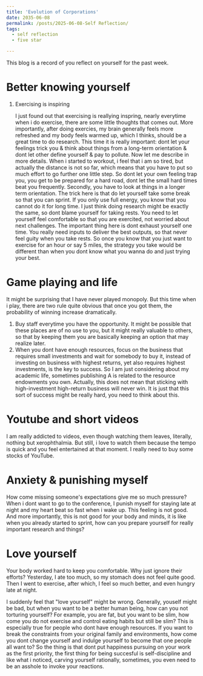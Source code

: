 ```yaml
---
title: 'Evolution of Corporations'
date: 2035-06-08
permalink: /posts/2025-06-08-Self Reflection/
tags:
  - self reflection
  - five star

---
```


This blog is a record of you reflect on yourself for the past week. 


Better knowing yourself 
======
1. Exercising is inspiring

   I just found out that exercising is reallying inspring, nearly everytime when i do exercise, there are some little thoughts that comes out. More importantly, after doing exercies, my brain generally feels more refreshed and my body feels warmed up, which I thinks, should be a great time to do research.
   This time it is really important: dont let your feelings trick you & think about things from a long-term orientation & dont let other define yourself & pay to pollute. Now let me describe in more details.
   When i started to workout, i feel that i am so tired, but actually the distance is not so far, which means that you have to put so much effort to go further one little step. So dont let your own feeling trap you, you get to be prepared for a hard road, dont let the small hard times beat you frequently.
   Secondly, you have to look at things in a longer term orientation. The trick here is that do let yourself take some break so that you can sprint. If you only use full energy, you know that you cannot do it for long time. I just think doing research might be exactly the same, so dont blame yourself for taking rests. You need to let yourself feel comfortable so that you are exercited, not worried about next challenges. The important thing here is dont exhaust yourself one time. You really need inputs to deliver the best outputs, so that never feel guity when you take rests. So once you know that you just want to exercise for an hour or say 5 miles, the strategy you take would be different than when you dont know what you wanna do and just trying your best. 

Game playing and life
======
It might be surprising that I have never played monopoly. But this time when i play, there are two rule quite obvious that once you got them, the probability of winning increase dramatically.
1. Buy staff everytime you have the opportunity. It might be possible that these places are of no use to you, but it might really valuable to others, so that by keeping them you are basically keeping an option that may realize later.
2. When you dont have enough resources, focus on the business that requires small investments and wait for somebody to buy it, instead of investing on business with highest returns, yet also requires highest investments, is the key to success. So I am just considering about my academic life, sometimes publishing A is related to the resource endowments you own. Actually, this does not mean that sticking with high-investment high-return business will never win. It is just that this sort of success might be really hard, you need to think about this.

Youtube and short videos
======
I am really addicted to videos, even though watching them leaves, literally, nothing but xerophthalmia. But still, i love to watch them because the tempo is quick and you feel entertained at that moment. I really need to buy some stocks of YouTube.

Anxiety & punishing myself
======
How come missing someone's expectations give me so much pressure?
When i dont want to go to the conference, I punish myself for staying late at night and my heart beat so fast when i wake up. This feeling is not good. And more importantly, this is not good for your body and minds, it is like when you already started to sprint, how can you prepare yourself for really important research and things?

Love yourself
======
Your body worked hard to keep you comfortable. Why just ignore their efforts?
Yesterday, I ate too much, so my stomach does not feel quite good. Then I went to exercise, after which, I feel so much better, and even hungry late at night. 

I suddenly feel that "love yourself" might be wrong. Generally, youself might be bad, but when you want to be a better human being, how can you not torturing yourself? For example, you are fat, but you want to be slim, how come you do not exercise and control eating habits but still be slim?
This is especially true for people who dont have enough resources. If you want to break the constraints from your original family and environments, how come you dont change yourself and indulge yourself to become that one people all want to? So the thing is that dont put happiness pursuing on your work as the first priority, the first thing for being succesful is self-discipline and like what i noticed, carving yourself rationally, sometimes, you even need to be an asshole to invoke your reactions. 
